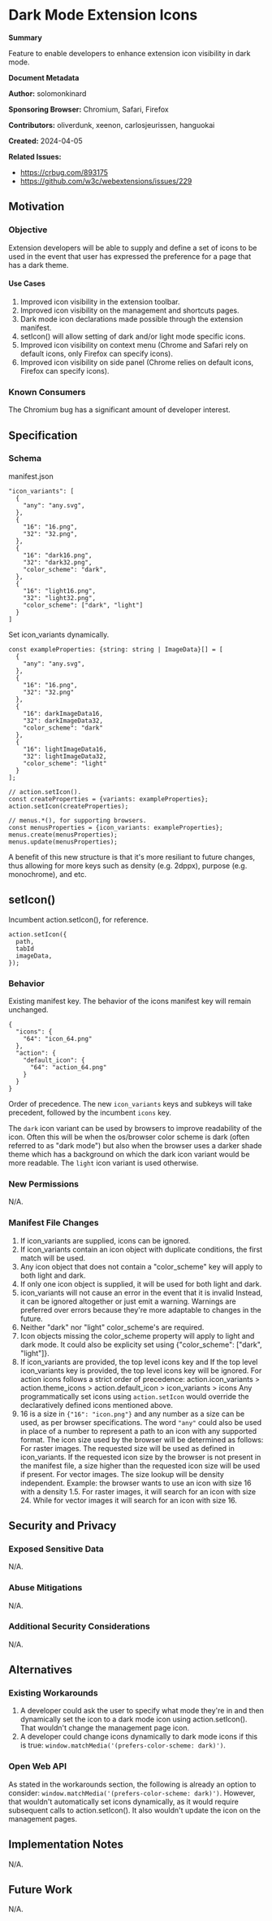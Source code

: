 # Dark Mode Extension Icons

**Summary**

Feature to enable developers to enhance extension icon visibility in dark mode.

**Document Metadata**

**Author:** solomonkinard

**Sponsoring Browser:** Chromium, Safari, Firefox

**Contributors:** oliverdunk, xeenon, carlosjeurissen, hanguokai

**Created:** 2024-04-05

**Related Issues:**
* https://crbug.com/893175
* https://github.com/w3c/webextensions/issues/229

## Motivation

### Objective

Extension developers will be able to supply and define a set of icons to be used
in the event that user has expressed the preference for a page that has a dark
theme.

#### Use Cases

1. Improved icon visibility in the extension toolbar.
1. Improved icon visibility on the management and shortcuts pages.
1. Dark mode icon declarations made possible through the extension manifest.
1. setIcon() will allow setting of dark and/or light mode specific icons.
1. Improved icon visibility on context menu (Chrome and Safari rely on default
icons, only Firefox can specify icons).
1. Improved icon visibility on side panel (Chrome relies on default icons,
Firefox can specify icons).

### Known Consumers

The Chromium bug has a significant amount of developer interest.

## Specification

### Schema

manifest.json
```
"icon_variants": [
  {
    "any": "any.svg",
  },
  {
    "16": "16.png",
    "32": "32.png",
  },
  {
    "16": "dark16.png",
    "32": "dark32.png",
    "color_scheme": "dark",
  },
  {
    "16": "light16.png",
    "32": "light32.png",
    "color_scheme": ["dark", "light"]
  }
]
```

Set icon_variants dynamically.
```
const exampleProperties: {string: string | ImageData}[] = [
  {
    "any": "any.svg",
  },
  {
    "16": "16.png",
    "32": "32.png"
  },
  {
    "16": darkImageData16,
    "32": darkImageData32,
    "color_scheme": "dark"
  },
  {
    "16": lightImageData16,
    "32": lightImageData32,
    "color_scheme": "light"
  }
];

// action.setIcon().
const createProperties = {variants: exampleProperties};
action.setIcon(createProperties);

// menus.*(), for supporting browsers.
const menusProperties = {icon_variants: exampleProperties};
menus.create(menusProperties);
menus.update(menusProperties);
```

A benefit of this new structure is that it's more resiliant to future changes, thus allowing for more keys such as density (e.g. 2dppx), purpose (e.g.
monochrome), and etc.

## setIcon()
Incumbent action.setIcon(), for reference.
```
action.setIcon({
  path,
  tabId
  imageData,
});
```

### Behavior

Existing manifest key. The behavior of the icons manifest key will remain unchanged.
```
{
  "icons": {
    "64": "icon_64.png"
  },
  "action": {
    "default_icon": {
      "64": "action_64.png"
    }
  }
}
```

Order of precedence. The new `icon_variants` keys and subkeys will take
precedent, followed by the incumbent `icons` key.

The `dark` icon variant can be used by browsers to improve readability of the icon. Often this will be when the os/browser color scheme is dark (often referred to as "dark mode") but also when the browser uses a darker shade theme which has a background on which the dark icon variant would be more readable.
The `light` icon variant is used otherwise.

### New Permissions

N/A.

### Manifest File Changes

1. If icon_variants are supplied, icons can be ignored.
1. If icon_variants contain an icon object with duplicate conditions, the first match will be
used.
1. Any icon object that does not contain a "color_scheme" key will apply to both
light and dark.
1. If only one icon object is supplied, it will be used for both light and dark.
1. icon_variants will not cause an error in the event that it is invalid
Instead, it can be ignored altogether or just emit a warning. Warnings are
preferred over errors because they're more adaptable to changes in the future.
1. Neither "dark" nor "light" color_scheme's are required.
1. Icon objects missing the color_scheme property will apply to light and dark
mode. It could also be explicity set using {"color_scheme": ["dark", "light"]}.
1. If icon_variants are provided, the top level icons key and
If the top level icon_variants key is provided, the top level icons key will be ignored.
For action icons follows a strict order of precedence:
action.icon_variants > action.theme_icons > action.default_icon > icon_variants > icons
Any programmatically set icons using `action.setIcon` would override the declaratively defined icons mentioned above.
1. 16 is a size in `{"16": "icon.png"}` and any number as a size can be
used, as per browser specifications. The word `"any"` could also be used in
place of a number to represent a path to an icon with any supported format.
The icon size used by the browser will be determined as follows:
For raster images. The requested size will be used as defined in icon_variants. If the requested icon size by the browser is not present in the manifest file, a size higher than the requested icon size will be used if present.
For vector images. The size lookup will be density independent.
Example: the browser wants to use an icon with size 16 with a density 1.5. For raster images, it will search for an icon with size 24. While for vector images it will search for an icon with size 16.
## Security and Privacy

### Exposed Sensitive Data

N/A.

### Abuse Mitigations

N/A.

### Additional Security Considerations

N/A.

## Alternatives

### Existing Workarounds

1. A developer could ask the user to specify what mode they're in and then
dynamically set the icon to a dark mode icon using action.setIcon(). That
wouldn't change the management page icon.
2. A developer could change icons dynamically to dark mode icons if this is
true: `window.matchMedia('(prefers-color-scheme: dark)')`.

### Open Web API

As stated in the workarounds section, the following is already an option to consider: `window.matchMedia('(prefers-color-scheme: dark)')`. However, that
wouldn't automatically set icons dynamically, as it would require subsequent
calls to action.setIcon(). It also wouldn't update the icon on the management
pages.

## Implementation Notes

N/A.

## Future Work

N/A.